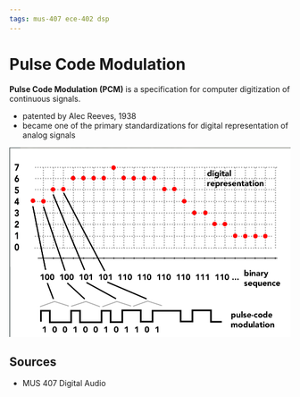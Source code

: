 ```yaml
---
tags: mus-407 ece-402 dsp
---
```


# Pulse Code Modulation

**Pulse Code Modulation (PCM)** is a specification for computer digitization of continuous signals.

- patented by Alec Reeves, 1938
- became one of the primary standardizations for digital representation of analog signals

![Analog-to-digital conversion process in a 3-bit system](../attachments/analog-to-digital-conversion-3-bit.png)

## Sources

- MUS 407 Digital Audio
